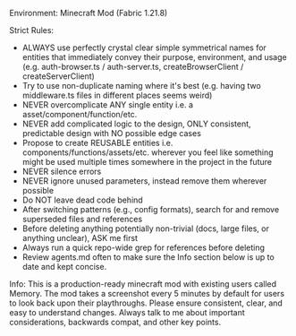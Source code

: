 Environment:
Minecraft Mod (Fabric 1.21.8)

Strict Rules:
- ALWAYS use perfectly crystal clear simple symmetrical names for entities that immediately convey their purpose, environment, and usage (e.g. auth-browser.ts / auth-server.ts, createBrowserClient / createServerClient)
- Try to use non-duplicate naming where it's best (e.g. having two middleware.ts files in different places seems weird)
- NEVER overcomplicate ANY single entity i.e. a asset/component/function/etc.
- NEVER add complicated logic to the design, ONLY consistent, predictable design with NO possible edge cases
- Propose to create REUSABLE entities i.e. components/functions/assets/etc. wherever you feel like something might be used multiple times somewhere in the project in the future
- NEVER silence errors
- NEVER ignore unused parameters, instead remove them wherever possible
- Do NOT leave dead code behind
- After switching patterns (e.g., config formats), search for and remove superseded files and references
- Before deleting anything potentially non-trivial (docs, large files, or anything unclear), ASK me first
- Always run a quick repo-wide grep for references before deleting
- Review agents.md often to make sure the Info section below is up to date and kept concise.

Info:
This is a production-ready minecraft mod with existing users called Memory. The mod takes a screenshot every 5 minutes by default for users to look back upon their playthroughs. Please ensure consistent, clear, and easy to understand changes. Always talk to me about important considerations, backwards compat, and other key points.
